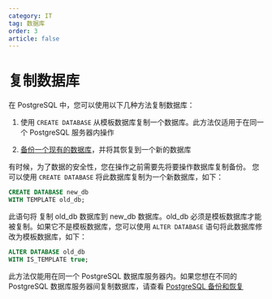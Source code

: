 ```yaml
---
category: IT
tag: 数据库
order: 3
article: false
---
```


# 复制数据库

在 PostgreSQL 中，您可以使用以下几种方法复制数据库：

1. 使用 `CREATE DATABASE` 从模板数据库复制一个数据库。此方法仅适用于在同一个 PostgreSQL 服务器内操作

2. [备份一个现有的数据库](./backup-and-restore.md)，并将其恢复到一个新的数据库

有时候，为了数据的安全性，您在操作之前需要先将要操作数据库复制备份。 您可以使用 `CREATE DATABASE` 将此数据库复制为一个新数据库，如下：

```sql
CREATE DATABASE new_db 
WITH TEMPLATE old_db;
```

此语句将 复制 old_db 数据库到 new_db 数据库。old_db 必须是模板数据库才能被复制。如果它不是模板数据库，您可以使用 `ALTER DATABASE` 语句将此数据库修改为模板数据库，如下：

```sql
ALTER DATABASE old_db
WITH IS_TEMPLATE true;
```

此方法仅能用在同一个 PostgreSQL 数据库服务器内。如果您想在不同的 PostgreSQL 数据库服务器间复制数据库，请查看 [PostgreSQL 备份和恢复](./backup-and-restore.md)